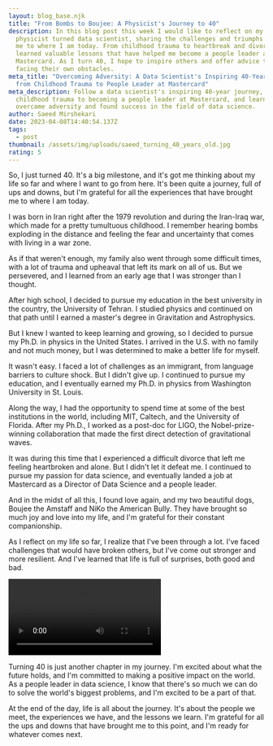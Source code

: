 ```yaml
---
layout: blog_base.njk
title: "From Bombs to Boujee: A Physicist's Journey to 40"
description: In this blog post this week I would like to reflect on my life as a
  physicist turned data scientist, sharing the challenges and triumphs that led
  me to where I am today. From childhood trauma to heartbreak and divorce, I've
  learned valuable lessons that have helped me become a people leader at
  Mastercard. As I turn 40, I hope to inspire others and offer advice to those
  facing their own obstacles.
meta_title: "Overcoming Adversity: A Data Scientist's Inspiring 40-Year Journey
  from Childhood Trauma to People Leader at Mastercard"
meta_description: Follow a data scientist's inspiring 40-year journey, from
  childhood trauma to becoming a people leader at Mastercard, and learn how he
  overcame adversity and found success in the field of data science.
author: Saeed Mirshekari
date: 2023-04-08T14:40:54.137Z
tags:
  - post
thumbnail: /assets/img/uploads/saeed_turning_40_years_old.jpg
rating: 5
---
```

So, I just turned 40. It's a big milestone, and it's got me thinking about my life so far and where I want to go from here. It's been quite a journey, full of ups and downs, but I'm grateful for all the experiences that have brought me to where I am today.

I was born in Iran right after the 1979 revolution and during the Iran-Iraq war, which made for a pretty tumultuous childhood. I remember hearing bombs exploding in the distance and feeling the fear and uncertainty that comes with living in a war zone.

As if that weren't enough, my family also went through some difficult times, with a lot of trauma and upheaval that left its mark on all of us. But we persevered, and I learned from an early age that I was stronger than I thought.

After high school, I decided to pursue my education in the best university in the country, the University of Tehran. I studied physics and continued on that path until I earned a master's degree in Gravitation and Astrophysics.

But I knew I wanted to keep learning and growing, so I decided to pursue my Ph.D. in physics in the United States. I arrived in the U.S. with no family and not much money, but I was determined to make a better life for myself.

It wasn't easy. I faced a lot of challenges as an immigrant, from language barriers to culture shock. But I didn't give up. I continued to pursue my education, and I eventually earned my Ph.D. in physics from Washington University in St. Louis.

Along the way, I had the opportunity to spend time at some of the best institutions in the world, including MIT, Caltech, and the University of Florida. After my Ph.D., I worked as a post-doc for LIGO, the Nobel-prize-winning collaboration that made the first direct detection of gravitational waves.

It was during this time that I experienced a difficult divorce that left me feeling heartbroken and alone. But I didn't let it defeat me. I continued to pursue my passion for data science, and eventually landed a job at Mastercard as a Director of Data Science and a people leader.

And in the midst of all this, I found love again, and my two beautiful dogs, Boujee the Amstaff and NiKo the American Bully. They have brought so much joy and love into my life, and I'm grateful for their constant companionship.

As I reflect on my life so far, I realize that I've been through a lot. I've faced challenges that would have broken others, but I've come out stronger and more resilient. And I've learned that life is full of surprises, both good and bad.

![](40smirs.mp4)

Turning 40 is just another chapter in my journey. I'm excited about what the future holds, and I'm committed to making a positive impact on the world. As a people leader in data science, I know that there's so much we can do to solve the world's biggest problems, and I'm excited to be a part of that.

At the end of the day, life is all about the journey. It's about the people we meet, the experiences we have, and the lessons we learn. I'm grateful for all the ups and downs that have brought me to this point, and I'm ready for whatever comes next.